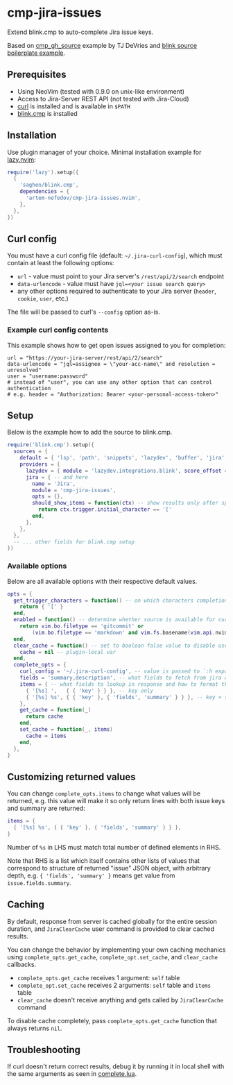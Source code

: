 # cmp-jira-issues

Extend blink.cmp to auto-complete Jira issue keys.

Based on [cmp_gh_source](https://github.com/tjdevries/config_manager/blob/master/xdg_config/nvim/after/plugin/cmp_gh_source.lua)
example by TJ DeVries and [blink source boilerplate example](https://cmp.saghen.dev/development/source-boilerplate.html).

## Prerequisites

- Using NeoVim (tested with 0.9.0 on unix-like environment)
- Access to Jira-Server REST API (not tested with Jira-Cloud)
- [curl](https://curl.se/) is installed and is available in `$PATH`
- [blink.cmp](https://github.com/saghen/blink.cmp) is installed

## Installation

Use plugin manager of your choice.
Minimal installation example for [lazy.nvim](https://github.com/folke/lazy.nvim):

```lua
require('lazy').setup({
  {
    'saghen/blink.cmp',
    dependencies = {
      'artem-nefedov/cmp-jira-issues.nvim',
    },
  },
})
```

## Curl config

You must have a curl config file (default: `~/.jira-curl-config`), which must
contain at least the following options:

- `url` - value must point to your Jira server's `/rest/api/2/search` endpoint
- `data-urlencode` - value must have `jql=<your issue search query>`
- any other options required to authenticate to your Jira server (`header`, `cookie`, `user`, etc.)

The file will be passed to curl's `--config` option as-is.

### Example curl config contents

This example shows how to get open issues assigned to you for completion:

```
url = "https://your-jira-server/rest/api/2/search"
data-urlencode = "jql=assignee = \"your-acc-name\" and resolution = unresolved"
user = "username:password"
# instead of "user", you can use any other option that can control authentication
# e.g. header = "Authorization: Bearer <your-personal-access-token>"
```

## Setup

Below is the example how to add the source to blink.cmp.

```lua
require('blink.cmp').setup({
  sources = {
    default = { 'lsp', 'path', 'snippets', 'lazydev', 'buffer', 'jira' }, -- specify here...
    providers = {
      lazydev = { module = 'lazydev.integrations.blink', score_offset = 100 },
      jira = { -- and here
        name = 'Jira',
        module = 'cmp-jira-issues',
        opts = {},
        should_show_items = function(ctx) -- show results only after specific character
          return ctx.trigger.initial_character == '['
        end,
      },
    },
  },
  -- ... other fields for blink.cmp setup
})
```

### Available options

Below are all available options with their respective default values.

```lua
opts = {
  get_trigger_characters = function() -- on which characters completion is triggered
    return { '[' }
  end,
  enabled = function() -- determine whether source is available for current buffer
    return vim.bo.filetype == 'gitcommit' or
        (vim.bo.filetype == 'markdown' and vim.fs.basename(vim.api.nvim_buf_get_name(0)) == 'CHANGELOG.md')
  end,
  clear_cache = function() -- set to boolean false value to disable user command creation
    cache = nil -- plugin-local var
  end,
  complete_opts = {
    curl_config = '~/.jira-curl-config', -- value is passed to `:h expand()`
    fields = 'summary,description', -- what fields to fetch from jira api
    items = { -- what fields to lookup in response and how to format them
      { '[%s] ',   { { 'key' } } }, -- key only
      { '[%s] %s', { { 'key' }, { 'fields', 'summary' } } }, -- key + summary
    },
    get_cache = function(_)
      return cache
    end,
    set_cache = function(_, items)
      cache = items
    end,
  },
}
```

## Customizing returned values

You can change `complete_opts.items` to change what values will be returned,
e.g. this value will make it so only return lines with both issue keys and summary are returned:

```lua
items = {
  { '[%s] %s', { { 'key' }, { 'fields', 'summary' } } },
}
```

Number of `%s` in LHS must match total number of defined elements in RHS.

Note that RHS is a list which itself contains other lists of values that correspond
to structure of returned "issue" JSON object, with arbitrary depth,
e.g. `{ 'fields', 'summary' }` means get value from `issue.fields.summary`.

## Caching

By default, response from server is cached globally for the entire session duration,
and `JiraClearCache` user command is provided to clear cached results.

You can change the behavior by implementing your own caching mechanics using
`complete_opts.get_cache`, `complete_opt.set_cache`, and `clear_cache` callbacks.

- `complete_opts.get_cache` receives 1 argument: `self` table
- `complete_opt.set_cache` receives 2 arguments: `self` table and `items` table
- `clear_cache` doesn't receive anything and gets called by `JiraClearCache` command

To disable cache completely, pass `complete_opts.get_cache` function that always returns `nil`.

## Troubleshooting

If curl doesn't return correct results, debug it by running it in local shell
with the same arguments as seen in [complete.lua](lua/cmp-jira-issues/complete.lua).
